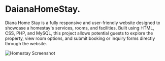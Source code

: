 # DaianaHomeStay.
Diana Home Stay is a fully responsive and user-friendly website designed to showcase a homestay's services, rooms, and facilities. Built using HTML, CSS, PHP, and MySQL, this project allows potential guests to explore the property, view room options, and submit booking or inquiry forms directly through the website.

![Homestay Screenshot](./images/homestay.png)

